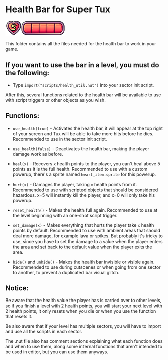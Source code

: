 # Health Bar for Super Tux
![bar](https://github.com/Eauix/Super-Tux-Additions/blob/main/Health-Bar/images/custom_hud/hb_example.png)

This folder contains all the files needed for the health bar to work in your game.

## If you want to use the bar in a level, you must do the following:

- Type `import("scripts/health_util.nut")` into your sector init script.

After this, several functions related to the health bar will be available to use with script triggers or other objects as you wish.

## Functions:

- `use_health(true)` - Activates the health bar, it will appear at the top right of your screen and Tux will be able to take more hits before he dies. Recommended to use in the sector init script.

- `use_health(false)` - Deactivates the health bar, making the player damage work as before.

- `heal(x)` - Recovers `x` health points to the player, you can't heal above 5 points as it is the full health. Recommended to use with a custom powerup, there's a sprite named `heart_item.sprite` for this powerup.

- `hurt(x)` - Damages the player, taking `x` health points from it. Recommended to use with scripted objects that should be considered hazardous. x=5 will instantly kill the player, and x=0 will only take his powerup.

- `reset_health()` - Makes the health full again. Recommended to use at the level beginning with an one-shot script trigger.

- `set_damage(x)` - Makes everything that hurts the player take `x` health points by default. Recommended to use with ambient areas that should deal more damage, for example lava or spikes. But probably it's tricky to use, since you have to set the damage to a value when the player enters the area and set back to the default value when the player exits the area.

- `hide()` and `unhide()` - Makes the health bar invisible or visible again. Recommended to use during cutscenes or when going from one sector to another, to prevent a duplicated bar visual glitch.

## Notice:

Be aware that the health value the player has is carried over to other levels, so if you finish a level with 2 health points, you will start your next level with 2 health points, it only resets when you die or when you use the function that resets it.

Be also aware that if your level has multiple sectors, you will have to import and use all the scripts in each sector.

The .nut file also has comment sections explaining what each function does and when to use them, along some internal functions that aren't intended to be used in editor, but you can use them anyways.
